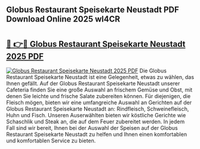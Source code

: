 ## Globus Restaurant Speisekarte Neustadt PDF Download Online 2025 wl4CR

# <h2><a href="http://gcdt8ui.nevu.top/?p=Globus+Restaurant+Speisekarte+Neustadt">🔗 👉🔴 Globus Restaurant Speisekarte Neustadt 2025 PDF</a></h2>

[![Globus Restaurant Speisekarte Neustadt 2025 PDF](https://i.imgur.com/dBaPXMq.png)](http://gcdt8ui.nevu.top/?p=Globus+Restaurant+Speisekarte+Neustadt)
Die Globus Restaurant Speisekarte Neustadt ist eine Gelegenheit, etwas zu wählen, das Ihnen gefällt. Auf der Globus Restaurant Speisekarte Neustadt unserer Cafeteria finden Sie eine große Auswahl an frischem Gemüse und Obst, mit denen Sie leichte und frische Salate zubereiten können. Für diejenigen, die Fleisch mögen, bieten wir eine umfangreiche Auswahl an Gerichten auf der Globus Restaurant Speisekarte Neustadt an: Rindfleisch, Schweinefleisch, Huhn und Fisch. Unseren Auserwählten bieten wir köstliche Gerichte wie Schaschlik und Steak an, die auf dem Feuer zubereitet werden. In jedem Fall sind wir bereit, Ihnen bei der Auswahl der Speisen auf der Globus Restaurant Speisekarte Neustadt zu helfen und Ihnen einen komfortablen und komfortablen Service zu bieten.
